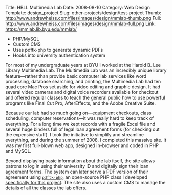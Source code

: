 Title: HBLL Multimedia Lab
Date: 2008-08-10
Category: Web Design
Template: design_project
Slug: other-projects/design/test-project
Thumb: http://www.andrewheiss.com/files/images/design/mmlab-thumb.png
Full: http://www.andrewheiss.com/files/images/design/mmlab-full.png
Link: https://mmlab.lib.byu.edu/mmlab/


* PHP/MySQL
* Custom CMS
* Uses pdftk-php to generate dynamic PDFs
* Hooks into university authentication system

For most of my undergraduate years at BYU I worked at the Harold B. Lee Library Multimedia Lab. The Multimedia Lab was an incredibly unique library feature—rather than provide basic computer lab services like word processing, database searching, and printing, the Multimedia Lab had ten quad core Mac Pros set aside for video editing and graphic design. It had several video cameras and digital voice recorders available for checkout and offered regular classes to teach the general public how to use powerful programs like Final Cut Pro, AfterEffects, and the Adobe Creative Suite. 

Because our lab had so much going on—equipment checkouts, class scheduling, computer reservations—it was really hard to keep track of everything. For a long time we kept records with a fragile Excel file and several huge binders full of legal loan agreement forms (for checking out the expensive stuff). I took the initiative to simplify and streamline everything, and during the summer of 2008, I completed this massive site. It was my first full-blown web app, designed in-browser and coded in PHP and MySQL.

Beyond displaying basic information about the lab itself, the site allows patrons to log in using their university ID and digitally sign their loan agreement forms. The system can later serve a PDF version of their agreement using [`pdftk-php`](http://github.com/andrewheiss/pdftk-php "andrewheiss's pdftk-php at master - GitHub"), an open-source PHP class I developed [specifically for this project](http://www.andrewheiss.com/blog/2007/10/06/populating-a-livecycle-pdf-with-php-and-mysql/ "Populating a LiveCycle PDF with PHP and MySQL | Andrew Heiss.com"). The site also uses a custom CMS to manage the details of all the classes the lab offers. 
